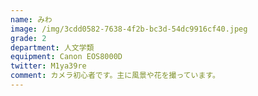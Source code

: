 ```yaml
---
name: みわ
image: /img/3cdd0582-7638-4f2b-bc3d-54dc9916cf40.jpeg
grade: 2
department: 人文学類
equipment: Canon EOS8000D
twitter: M1ya39re
comment: カメラ初心者です。主に風景や花を撮っています。
---
```

